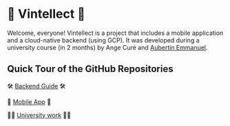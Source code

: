 # 🍷 Vintellect 🍷

Welcome, everyone! Vintellect is a project that includes a mobile application and a cloud-native backend (using GCP). It was developed during a university course (in 2 months) by Ange Curé and [Aubertin Emmanuel](https://www.linkedin.com/in/emmanuel-aubertin/).

## Quick Tour of the GitHub Repositories

🛠️ [Backend Guide](https://github.com/Vintellect/deploy_backend_guide) 🛠️

📱 [Mobile App](https://github.com/Vintellect/mobile-application) 📱

👨‍🏫 [University work](https://github.com/Vintellect/school-work.git) 👨‍🏫
